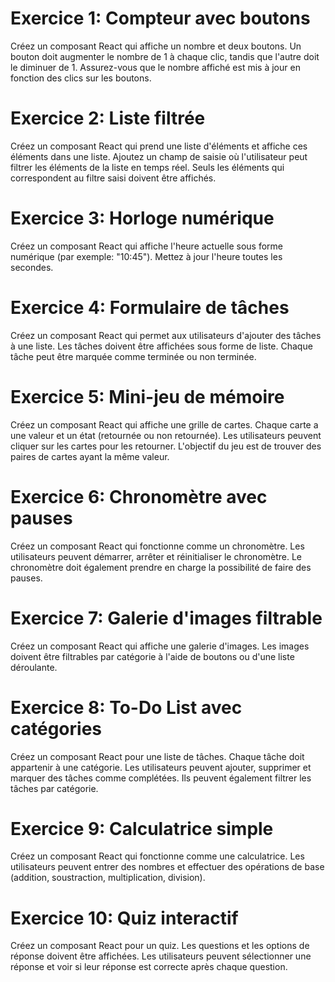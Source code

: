 # Exercice 1: Compteur avec boutons

Créez un composant React qui affiche un nombre et deux boutons. Un bouton doit augmenter le nombre de 1 à chaque clic, tandis que l'autre doit le diminuer de 1. Assurez-vous que le nombre affiché est mis à jour en fonction des clics sur les boutons.

# Exercice 2: Liste filtrée

Créez un composant React qui prend une liste d'éléments et affiche ces éléments dans une liste. Ajoutez un champ de saisie où l'utilisateur peut filtrer les éléments de la liste en temps réel. Seuls les éléments qui correspondent au filtre saisi doivent être affichés.

# Exercice 3: Horloge numérique

Créez un composant React qui affiche l'heure actuelle sous forme numérique (par exemple: "10:45"). Mettez à jour l'heure toutes les secondes.

# Exercice 4: Formulaire de tâches

Créez un composant React qui permet aux utilisateurs d'ajouter des tâches à une liste. Les tâches doivent être affichées sous forme de liste. Chaque tâche peut être marquée comme terminée ou non terminée.

# Exercice 5: Mini-jeu de mémoire

Créez un composant React qui affiche une grille de cartes. Chaque carte a une valeur et un état (retournée ou non retournée). Les utilisateurs peuvent cliquer sur les cartes pour les retourner. L'objectif du jeu est de trouver des paires de cartes ayant la même valeur.

# Exercice 6: Chronomètre avec pauses

Créez un composant React qui fonctionne comme un chronomètre. Les utilisateurs peuvent démarrer, arrêter et réinitialiser le chronomètre. Le chronomètre doit également prendre en charge la possibilité de faire des pauses.

# Exercice 7: Galerie d'images filtrable

Créez un composant React qui affiche une galerie d'images. Les images doivent être filtrables par catégorie à l'aide de boutons ou d'une liste déroulante.

# Exercice 8: To-Do List avec catégories

Créez un composant React pour une liste de tâches. Chaque tâche doit appartenir à une catégorie. Les utilisateurs peuvent ajouter, supprimer et marquer des tâches comme complétées. Ils peuvent également filtrer les tâches par catégorie.

# Exercice 9: Calculatrice simple

Créez un composant React qui fonctionne comme une calculatrice. Les utilisateurs peuvent entrer des nombres et effectuer des opérations de base (addition, soustraction, multiplication, division).

# Exercice 10: Quiz interactif

Créez un composant React pour un quiz. Les questions et les options de réponse doivent être affichées. Les utilisateurs peuvent sélectionner une réponse et voir si leur réponse est correcte après chaque question.
